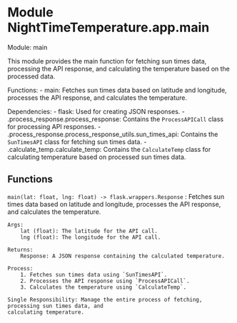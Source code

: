 Module NightTimeTemperature.app.main
====================================
Module: main

This module provides the main function for fetching sun times data, processing the API response, 
and calculating the temperature based on the processed data.

Functions:
    - main: Fetches sun times data based on latitude and longitude, processes the API response, 
      and calculates the temperature.

Dependencies:
    - flask: Used for creating JSON responses.
    - .process_response.process_response: Contains the `ProcessAPICall` class for processing API 
       responses.
    - .process_response.process_response_utils.sun_times_api: Contains the `SunTimesAPI` class for 
       fetching sun times data.
    - .calculate_temp.calculate_temp: Contains the `CalculateTemp` class for calculating temperature
       based on processed sun times data.

Functions
---------

`main(lat: float, lng: float) ‑> flask.wrappers.Response`
:   Fetches sun times data based on latitude and longitude, processes the API response,
    and calculates the temperature.
    
    Args:
        lat (float): The latitude for the API call.
        lng (float): The longitude for the API call.
    
    Returns:
        Response: A JSON response containing the calculated temperature.
    
    Process:
        1. Fetches sun times data using `SunTimesAPI`.
        2. Processes the API response using `ProcessAPICall`.
        3. Calculates the temperature using `CalculateTemp`.
    
    Single Responsibility: Manage the entire process of fetching, processing sun times data, and
    calculating temperature.